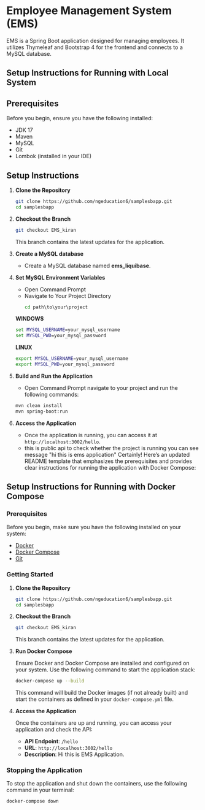 
# Employee Management System (EMS)

EMS is a Spring Boot application designed for managing employees. It utilizes Thymeleaf and Bootstrap 4 for the frontend and connects to a MySQL database.
## Setup Instructions for Running with Local System

## Prerequisites

Before you begin, ensure you have the following installed:

- JDK 17
- Maven 
- MySQL
- Git
- Lombok (installed in your IDE)

## Setup Instructions

1. **Clone the Repository**
   ```bash
   git clone https://github.com/ngeducation6/samplesbapp.git
   cd samplesbapp
   ```

2. **Checkout the Branch**
   ```bash
   git checkout EMS_kiran
   ```
   This branch contains the latest updates for the application.

3. **Create a MySQL database**
   - Create a MySQL database named **ems_liquibase**.
     
4. **Set MySQL Environment Variables**
   - Open Command Prompt
   - Navigate to Your Project Directory
      ```cmd
     cd path\to\your\project
      ```
   
    **WINDOWS**
     ```cmd
     set MYSQL_USERNAME=your_mysql_username
     set MYSQL_PWD=your_mysql_password
     ```
    **LINUX**

     ```bash
     export MYSQL_USERNAME=your_mysql_username
     export MYSQL_PWD=your_mysql_password
     ```

6. **Build and Run the Application**
      - Open Command Prompt navigate to your project and run the following commands:
   ```bash
   mvn clean install
   mvn spring-boot:run
   ```

8. **Access the Application**
   - Once the application is running, you can access it at `http://localhost:3002/hello`.
   - this is public api to check whether the project is running you can see message "hi this is ems application"
Certainly! Here’s an updated README template that emphasizes the prerequisites and provides clear instructions for running the application with Docker Compose:

## Setup Instructions for Running with Docker Compose

### Prerequisites

Before you begin, make sure you have the following installed on your system:

- [Docker](https://docs.docker.com/get-docker/)
- [Docker Compose](https://docs.docker.com/compose/install/)
- [Git](https://git-scm.com/)

### Getting Started

1. **Clone the Repository**
   ```bash
   git clone https://github.com/ngeducation6/samplesbapp.git
   cd samplesbapp
   ```

2. **Checkout the Branch**
   ```bash
   git checkout EMS_kiran
   ```
   This branch contains the latest updates for the application.


3. **Run Docker Compose**

   Ensure Docker and Docker Compose are installed and configured on your system. Use the following command to start the application stack:

   ```bash
   docker-compose up --build
   ```

   This command will build the Docker images (if not already built) and start the containers as defined in your `docker-compose.yml` file.

4. **Access the Application**

   Once the containers are up and running, you can access your application and check the API:

   - **API Endpoint**: `/hello`
   - **URL**: `http://localhost:3002/hello`
   - **Description**: Hi this is EMS Application.

### Stopping the Application

To stop the application and shut down the containers, use the following command in your terminal:

```bash
docker-compose down
```
